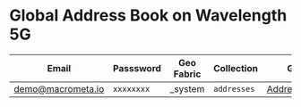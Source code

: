 # Global Address Book on Wavelength 5G

| **Email** | **Passsword** | **Geo Fabric** |**Collection** | **GUI**|**Source Code**|
|------------|---------- |-------------- |-------------- |------------|----------|
| demo@macrometa.io | `xxxxxxxx` | _system | `addresses` | [AddressBook](http://addressbook.gdn3.s3-website-us-west-1.amazonaws.com)| 